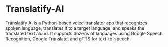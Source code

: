 # Translatify-AI
Translatify AI is a Python-based voice translator app that recognizes spoken language, translates it to a target language, and speaks the translated text aloud. It supports dozens of languages using Google Speech Recognition, Google Translate, and gTTS for text-to-speech
